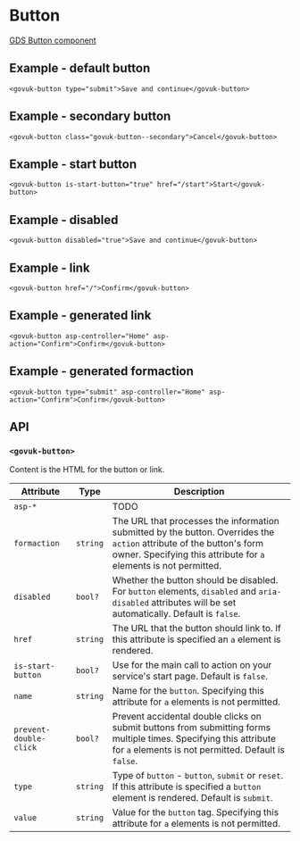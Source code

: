 # Button

[GDS Button component](https://design-system.service.gov.uk/components/button/)

## Example - default button

```razor
<govuk-button type="submit">Save and continue</govuk-button>
```

## Example - secondary button

```razor
<govuk-button class="govuk-button--secondary">Cancel</govuk-button>
```

## Example - start button

```razor
<govuk-button is-start-button="true" href="/start">Start</govuk-button>
```

## Example - disabled

```razor
<govuk-button disabled="true">Save and continue</govuk-button>
```

## Example - link

```razor
<govuk-button href="/">Confirm</govuk-button>
```

## Example - generated link

```razor
<govuk-button asp-controller="Home" asp-action="Confirm">Confirm</govuk-button>
```

## Example - generated formaction

```razor
<govuk-button type="submit" asp-controller="Home" asp-action="Confirm">Confirm</govuk-button>
```

## API

### `<govuk-button>`

Content is the HTML for the button or link.

| Attribute | Type | Description |
| --- | --- | --- |
| `asp-*` | | TODO |
| `formaction` | `string` | The URL that processes the information submitted by the button. Overrides the `action` attribute of the button's form owner. Specifying this attribute for `a` elements is not permitted. |
| `disabled` | `bool?` | Whether the button should be disabled. For `button` elements, `disabled` and `aria-disabled` attributes will be set automatically. Default is `false`. |
| `href` | `string` | The URL that the button should link to. If this attribute is specified an `a` element is rendered. |
| `is-start-button` | `bool?` | Use for the main call to action on your service's start page. Default is `false`. |
| `name` | `string` | Name for the `button`. Specifying this attribute for `a` elements is not permitted. |
| `prevent-double-click` | `bool?` | Prevent accidental double clicks on submit buttons from submitting forms multiple times. Specifying this attribute for `a` elements is not permitted. Default is `false`. |
| `type` | `string` | Type of `button` - `button`, `submit` or `reset`. If this attribute is specified a `button` element is rendered. Default is `submit`. |
| `value` | `string` | Value for the `button` tag. Specifying this attribute for `a` elements is not permitted. |